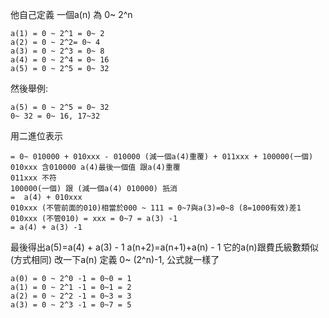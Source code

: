 他自己定義 一個a(n) 為 0~ 2^n
```a(0) = 0 ~ 2^0 = 0~ 1
a(1) = 0 ~ 2^1 = 0~ 2
a(2) = 0 ~ 2^2= 0~ 4
a(3) = 0 ~ 2^3 = 0~ 8
a(4) = 0 ~ 2^4 = 0~ 16
a(5) = 0 ~ 2^5 = 0~ 32
```
然後舉例:
```
a(5) = 0 ~ 2^5 = 0~ 32
0~ 32 = 0~ 16, 17~32
```
用二進位表示
```a(5) =0~ 100000 
= 0~ 010000 + 010xxx - 010000 (減一個a(4)重覆) + 011xxx + 100000(一個) 
010xxx 含010000 a(4)最後一個值 跟a(4)重覆
011xxx 不符
100000(一個) 跟 (減一個a(4) 010000) 扺消
=  a(4) + 010xxx 
010xxx (不管前面的010)相當於000 ~ 111 = 0~7與a(3)=0~8 (8=1000有效)差1 
010xxx (不管010) = xxx = 0~7 = a(3) -1  
= a(4) + a(3) -1 
```

最後得出a(5)=a(4) + a(3) - 1
a(n+2)=a(n+1)+a(n) - 1
它的a(n)跟費氏級數類似(方式相同)
改一下a(n) 定義 0~ (2^n)-1, 公式就一樣了

```
a(0) = 0 ~ 2^0 -1 = 0~0 = 1
a(1) = 0 ~ 2^1 -1 = 0~1 = 2
a(2) = 0 ~ 2^2 -1 = 0~3 = 3
a(3) = 0 ~ 2^3 -1 = 0~7 = 5
```